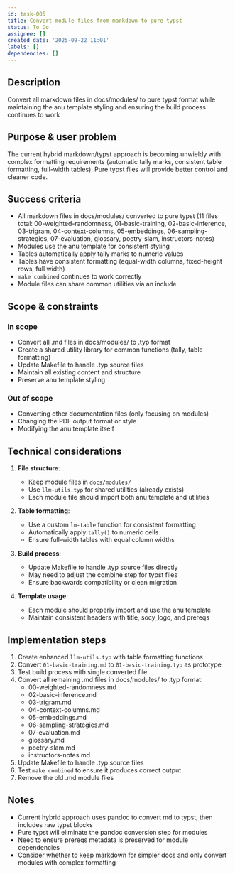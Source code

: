 ```yaml
---
id: task-005
title: Convert module files from markdown to pure typst
status: To Do
assignee: []
created_date: '2025-09-22 11:01'
labels: []
dependencies: []
---
```


## Description

<!-- SECTION:DESCRIPTION:BEGIN -->
Convert all markdown files in docs/modules/ to pure typst format while maintaining the anu template styling and ensuring the build process continues to work
<!-- SECTION:DESCRIPTION:END -->

## Purpose & user problem

The current hybrid markdown/typst approach is becoming unwieldy with complex formatting requirements (automatic tally marks, consistent table formatting, full-width tables). Pure typst files will provide better control and cleaner code.

## Success criteria

- All markdown files in docs/modules/ converted to pure typst (11 files total:
  00-weighted-randomness, 01-basic-training, 02-basic-inference, 03-trigram,
  04-context-columns, 05-embeddings, 06-sampling-strategies, 07-evaluation,
  glossary, poetry-slam, instructors-notes)
- Modules use the anu template for consistent styling
- Tables automatically apply tally marks to numeric values
- Tables have consistent formatting (equal-width columns, fixed-height rows, full width)
- `make combined` continues to work correctly
- Module files can share common utilities via an include

## Scope & constraints

### In scope
- Convert all .md files in docs/modules/ to .typ format
- Create a shared utility library for common functions (tally, table formatting)
- Update Makefile to handle .typ source files
- Maintain all existing content and structure
- Preserve anu template styling

### Out of scope
- Converting other documentation files (only focusing on modules)
- Changing the PDF output format or style
- Modifying the anu template itself

## Technical considerations

1. **File structure**:
   - Keep module files in `docs/modules/`
   - Use `llm-utils.typ` for shared utilities (already exists)
   - Each module file should import both anu template and utilities

2. **Table formatting**:
   - Use a custom `lm-table` function for consistent formatting
   - Automatically apply `tally()` to numeric cells
   - Ensure full-width tables with equal column widths

3. **Build process**:
   - Update Makefile to handle .typ source files directly
   - May need to adjust the combine step for typst files
   - Ensure backwards compatibility or clean migration

4. **Template usage**:
   - Each module should properly import and use the anu template
   - Maintain consistent headers with title, socy_logo, and prereqs

## Implementation steps

1. Create enhanced `llm-utils.typ` with table formatting functions
2. Convert `01-basic-training.md` to `01-basic-training.typ` as prototype
3. Test build process with single converted file
4. Convert all remaining .md files in docs/modules/ to .typ format:
   - 00-weighted-randomness.md
   - 02-basic-inference.md
   - 03-trigram.md
   - 04-context-columns.md
   - 05-embeddings.md
   - 06-sampling-strategies.md
   - 07-evaluation.md
   - glossary.md
   - poetry-slam.md
   - instructors-notes.md
5. Update Makefile to handle .typ source files
6. Test `make combined` to ensure it produces correct output
7. Remove the old .md module files

## Notes

- Current hybrid approach uses pandoc to convert md to typst, then includes raw typst blocks
- Pure typst will eliminate the pandoc conversion step for modules
- Need to ensure prereqs metadata is preserved for module dependencies
- Consider whether to keep markdown for simpler docs and only convert modules with complex formatting
